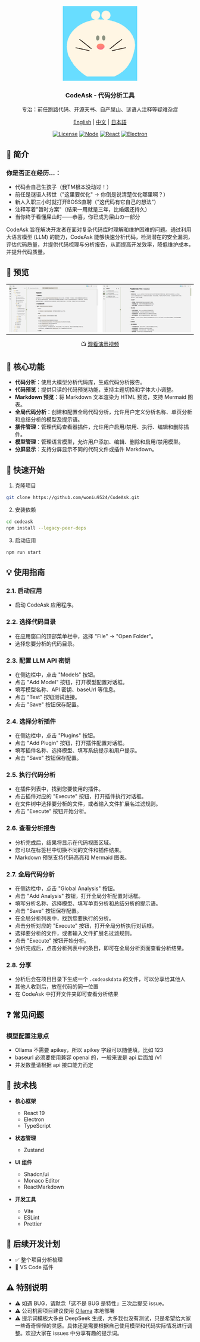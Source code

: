 <div align="center">
  <img src="images/icons/logo.png" alt="CodeAsk Logo" width="200"/>
  <h3>CodeAsk - 代码分析工具</h3>
  <p>专治：前任跑路代码、开源天书、自产屎山、谜语人注释等疑难杂症</p>
  <p>
    <a href="README-EN.md">English</a> | 
    <a href="README.md">中文</a> | 
    <a href="README-JP.md">日本語</a>
  </p>
</div>

<div align="center">

[![License](https://img.shields.io/badge/license-GNU-blue.svg)](LICENSE)
[![Node](https://img.shields.io/badge/node-%3E%3D16-brightgreen.svg)](https://nodejs.org)
[![React](https://img.shields.io/badge/react-%5E19.0.0-blue.svg)](https://reactjs.org/)
[![Electron](https://img.shields.io/badge/electron-latest-blueviolet.svg)](https://www.electronjs.org/)

</div>

## 📖 简介

### 你是否正在经历...：

- 代码会自己生孩子（我TM根本没动过！）
- 前任是谜语人转世（"这里要优化" -> 你倒是说清楚优化哪里啊？）
- 新人入职三小时就打开BOSS直聘（"这代码有它自己的想法"）
- 注释写着"暂时方案"（结果一用就是三年，比婚姻还持久）
- 当你终于看懂屎山时——恭喜，你已成为屎山の一部分


CodeAsk 旨在解决开发者在面对复杂代码库时理解和维护困难的问题。通过利用大语言模型 (LLM) 的能力，CodeAsk 能够快速分析代码，检测潜在的安全漏洞，评估代码质量，并提供代码梳理与分析报告，从而提高开发效率，降低维护成本，并提升代码质量。

## 🎥 预览

<div align="center">
<table>
<tr>
<td align="center" width="50%">
<img src="images/demo-zh-01.png" alt="CodeAsk Demo 1" width="100%"/>
</td>
<td align="center" width="50%">
<img src="images/demo-zh-02.png" alt="CodeAsk Demo 2" width="100%"/>
</td>
</tr>
</table>

📺 [观看演示视频](https://bilibili.com/video/BV1eQNzeuEEb/)
</div>

## 🌟 核心功能

- **代码分析**：使用大模型分析代码库，生成代码分析报告。
- **代码预览**：提供只读的代码预览功能，支持主题切换和字体大小调整。
- **Markdown 预览**：将 Markdown 文本渲染为 HTML 预览，支持 Mermaid 图表。
- **全局代码分析**：创建和配置全局代码分析，允许用户定义分析名称、单页分析和总结分析的模型及提示语。
- **插件管理**：管理代码查看器插件，允许用户启用/禁用、执行、编辑和删除插件。
- **模型管理**：管理语言模型，允许用户添加、编辑、删除和启用/禁用模型。
- **分屏显示**：支持分屏显示不同的代码文件或插件 Markdown。

## 🚀 快速开始

1. 克隆项目
```bash
git clone https://github.com/woniu9524/CodeAsk.git
```

2. 安装依赖
```bash
cd codeask
npm install --legacy-peer-deps
```

3. 启动应用
```bash
npm run start
```

## 💡 使用指南

### 2.1. 启动应用
- 启动 CodeAsk 应用程序。

### 2.2. 选择代码目录
- 在应用窗口的顶部菜单栏中，选择 "File" -> "Open Folder"。
- 选择您要分析的代码目录。

### 2.3. 配置 LLM API 密钥
- 在侧边栏中，点击 "Models" 按钮。
- 点击 "Add Model" 按钮，打开模型配置对话框。
- 填写模型名称、API 密钥、baseUrl 等信息。
- 点击 "Test" 按钮测试连接。
- 点击 "Save" 按钮保存配置。

### 2.4. 选择分析插件
- 在侧边栏中，点击 "Plugins" 按钮。
- 点击 "Add Plugin" 按钮，打开插件配置对话框。
- 填写插件名称、选择模型、填写系统提示和用户提示。
- 点击 "Save" 按钮保存配置。

### 2.5. 执行代码分析
- 在插件列表中，找到您要使用的插件。
- 点击插件对应的 "Execute" 按钮，打开插件执行对话框。
- 在文件树中选择要分析的文件，或者输入文件扩展名过滤规则。
- 点击 "Execute" 按钮开始分析。

### 2.6. 查看分析报告
- 分析完成后，结果将显示在代码视图区域。
- 您可以在标签栏中切换不同的文件和插件结果。
- Markdown 预览支持代码高亮和 Mermaid 图表。

### 2.7. 全局代码分析
- 在侧边栏中，点击 "Global Analysis" 按钮。
- 点击 "Add Analysis" 按钮，打开全局分析配置对话框。
- 填写分析名称、选择模型、填写单页分析和总结分析的提示语。
- 点击 "Save" 按钮保存配置。
- 在全局分析列表中，找到您要执行的分析。
- 点击分析对应的 "Execute" 按钮，打开全局分析执行对话框。
- 选择要分析的文件，或者输入文件扩展名过滤规则。
- 点击 "Execute" 按钮开始分析。
- 分析完成后，点击分析列表中的条目，即可在全局分析页面查看分析结果。

### 2.8. 分享
- 分析后会在项目目录下生成一个 `.codeaskdata` 的文件，可以分享给其他人
- 其他人收到后，放在代码的同一位置
- 在 CodeAsk 中打开文件夹即可查看分析结果

## ❓ 常见问题

### 模型配置注意点
- Ollama 不需要 apikey，所以 apikey 字段可以随便填，比如 123
- baseurl 必须要使用兼容 openai 的，一般来说是 api 后面加 /v1
- 并发数量请根据 api 接口能力而定


## 🔧 技术栈

- **核心框架**
  - React 19
  - Electron
  - TypeScript

- **状态管理**
  - Zustand

- **UI 组件**
  - Shadcn/ui
  - Monaco Editor
  - ReactMarkdown

- **开发工具**
  - Vite
  - ESLint
  - Prettier

## 🚧 后续开发计划
- ✅ 整个项目分析梳理
- 🚧 VS Code 插件

## ⚠️ 特别说明
- ⚠️ 如遇 BUG，请默念「这不是 BUG 是特性」三次后提交 issue。
- ⚠️ 公司机密项目建议使用 [Ollama](https://ollama.com/) 本地部署
- ⚠️ 提示词模板大多由 DeepSeek 生成，大多我也没有测试，只是希望给大家一些奇奇怪怪的灵感。具体还是需要根据自己使用模型和代码实际情况进行调整。欢迎大家在 issues 中分享有趣的提示词。
